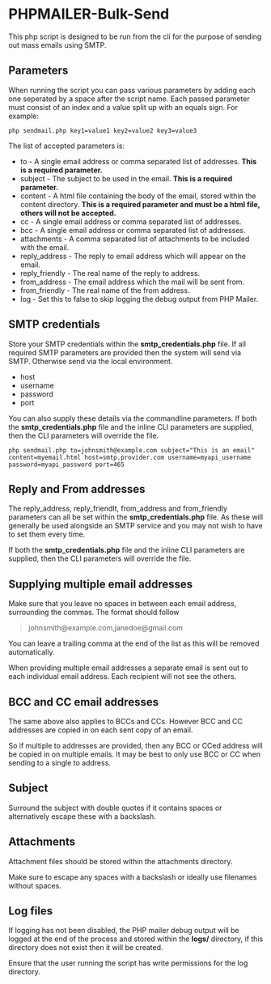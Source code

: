 # PHPMAILER-Bulk-Send

This php script is designed to be run from the cli for the purpose of sending out mass emails using SMTP.

## Parameters

When running the script you can pass various parameters by adding each one seperated by a space after the script name. Each passed parameter must consist of an index and a value split up with an equals sign. For example:

`php sendmail.php key1=value1 key2=value2 key3=value3`

The list of accepted parameters is:
* to - A single email address or comma separated list of addresses. **This is a required parameter.**
* subject - The subject to be used in the email. **This is a required parameter.**
* content - A html file containing the body of the email, stored within the content directory. **This is a required parameter and must be a html file, others will not be accepted.**
* cc - A single email address or comma separated list of addresses.
* bcc - A single email address or comma separated list of addresses.
* attachments - A comma separated list of attachments to be included with the email. 
* reply_address - The reply to email address which will appear on the email.
* reply_friendly - The real name of the reply to address.
* from_address - The email address which the mail will be sent from.
* from_friendly - The real name of the from address.
* log - Set this to false to skip logging the debug output from PHP Mailer.

## SMTP credentials

Store your SMTP credentials within the **smtp_credentials.php** file. If all required SMTP parameters are provided then the system will send via SMTP. Otherwise send via the local environment.

* host
* username
* password
* port

You can also supply these details via the commandline parameters. If both the **smtp_credentials.php** file and the inline CLI parameters are supplied, then the CLI parameters will override the file.

`php sendmail.php to=johnsmith@example.com subject="This is an email" content=myemail.html host=smtp.provider.com username=myapi_username password=myapi_password port=465`

## Reply and From addresses

The reply_address, reply_friendlt, from_address and from_friendly parameters can all be set within the **smtp_credentials.php** file. As these will generally be used alongside an SMTP service and you may not wish to have to set them every time. 

If both the **smtp_credentials.php** file and the inline CLI parameters are supplied, then the CLI parameters will override the file.

## Supplying multiple email addresses

Make sure that you leave no spaces in between each email address, surrounding the commas. The format should follow

> johnsmith<span>@</span>example.com,janedoe<span>@</span>gmail.com

You can leave a trailing comma at the end of the list as this will be removed automatically.

When providing multiple email addresses a separate email is sent out to each individual email address. Each recipient will not see the others. 

## BCC and CC email addresses

The same above also applies to BCCs and CCs. However BCC and CC addresses are copied in on each sent copy of an email. 

So if multiple to addresses are provided, then any BCC or CCed address will be copied in on multiple emails. It may be best to only use BCC or CC when sending to a single to address.

## Subject

Surround the subject with double quotes if it contains spaces or alternatively escape these with a backslash.

## Attachments

Attachment files should be stored within the attachments directory.

Make sure to escape any spaces with a backslash or ideally use filenames without spaces.

## Log files

If logging has not been disabled, the PHP mailer debug output will be logged at the end of the process and stored within the **logs/** directory, if this directory does not exist then it will be created. 

Ensure that the user running the script has write permissions for the log directory.